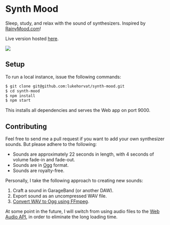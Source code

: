 # Synth Mood

Sleep, study, and relax with the sound of synthesizers. Inspired by [RainyMood.com](http://rainymood.com)!

Live version hosted [here](https://synth.js.org).

![](https://i.imgur.com/YNpOpz9.gif)

## Setup

To run a local instance, issue the following commands:

```bash
$ git clone git@github.com:lukehorvat/synth-mood.git
$ cd synth-mood
$ npm install
$ npm start
```

This installs all dependencies and serves the Web app on port 9000.

## Contributing

Feel free to send me a pull request if you want to add your own synthesizer sounds. But please adhere to the following:

- Sounds are approximately 22 seconds in length, with 4 seconds of volume fade-in and fade-out.
- Sounds are in [Ogg](https://en.wikipedia.org/wiki/Ogg) format.
- Sounds are royalty-free.

Personally, I take the following approach to creating new sounds:

1. Craft a sound in GarageBand (or another DAW).
2. Export sound as an uncompressed WAV file.
3. [Convert WAV to Ogg using FFmpeg](/wav2ogg.sh).

At some point in the future, I will switch from using audio files to the [Web Audio API](https://developer.mozilla.org/en-US/docs/Web/API/Web_Audio_API), in order to eliminate the long loading time.
